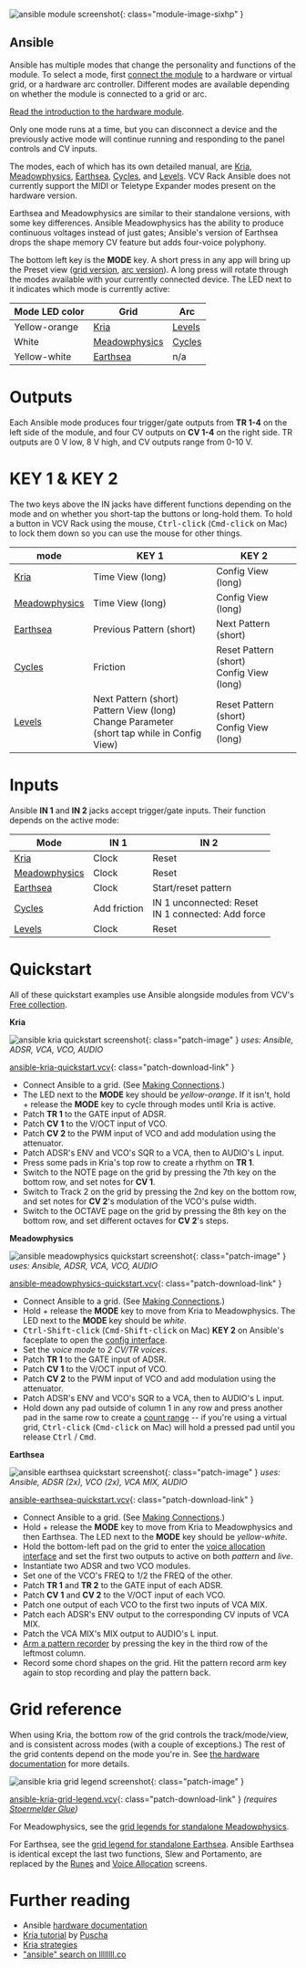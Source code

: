 ![ansible module screenshot](../images/ansible.png){: class="module-image-sixhp" }
## Ansible

Ansible has multiple modes that change the personality and functions of the module. To select a mode, first [connect the module](../../general/connections) to a hardware or virtual grid, or a hardware arc controller. Different modes are available depending on whether the module is connected to a grid or arc.

[Read the introduction to the hardware module](http://monome.org/docs/ansible/#basics).

Only one mode runs at a time, but you can disconnect a device and the previously active mode will continue running and responding to the panel controls and CV inputs.

The modes, each of which has its own detailed manual, are [Kria](https://monome.org/docs/ansible/kria/), [Meadowphysics](https://monome.org/docs/ansible/meadowphysics/), [Earthsea](https://monome.org/docs/ansible/earthsea/), [Cycles](https://monome.org/docs/ansible/cycles/), and [Levels](https://monome.org/docs/ansible/levels/). VCV Rack Ansible does not currently support the MIDI or Teletype Expander modes present on the hardware version.

Earthsea and Meadowphysics are similar to their standalone versions, with some key differences. Ansible Meadowphysics has the ability to produce continuous voltages instead of just gates; Ansible's version of Earthsea drops the shape memory CV feature but adds four-voice polyphony.

The bottom left key is the **MODE** key. A short press in any app will bring up the Preset view ([grid version](https://monome.org/docs/ansible/kria/#presets), [arc version](https://monome.org/docs/ansible/cycles/#presets)). A long press will rotate through the modes available with your currently connected device. The LED next to it indicates which mode is currently active:

| Mode LED color   | Grid       | Arc     |
|------------------|------------|---------|
| Yellow-orange | [Kria](https://monome.org/docs/ansible/kria/) | [Levels](https://monome.org/docs/ansible/levels/) |
| White | [Meadowphysics](https://monome.org/docs/ansible/meadowphysics/) | [Cycles](https://monome.org/docs/ansible/cycles/) |
| Yellow-white | [Earthsea](https://monome.org/docs/ansible/earthsea/) | n/a |


# Outputs

Each Ansible mode produces four trigger/gate outputs from **TR 1-4** on the left side of the module, and four CV outputs on **CV 1-4** on the right side. TR outputs are 0 V low, 8 V high, and CV outputs range from 0-10 V.

# KEY 1 & KEY 2

The two keys above the IN jacks have different functions depending on the mode and on whether you short-tap the buttons or long-hold them. To hold a button in VCV Rack using the mouse, <kbd>Ctrl-click</kbd> (<kbd>Cmd-click</kbd> on Mac) to lock them down so you can use the mouse for other things.

| mode          | KEY 1         | KEY 2                |
|---------------|--------------|---------------------|
| [Kria](https://monome.org/docs/ansible/kria/) | Time View (long) | Config View (long) |
| [Meadowphysics](https://monome.org/docs/ansible/meadowphysics/) | Time View (long) | Config View (long) |
| [Earthsea](https://monome.org/docs/ansible/earthsea/) | Previous Pattern (short) | Next Pattern (short) |
| [Cycles](https://monome.org/docs/ansible/cycles/) | Friction | Reset Pattern (short)<br>Config View (long) |
| [Levels](https://monome.org/docs/ansible/levels/) | Next Pattern (short)<br>Pattern View (long)<br>Change Parameter <br>(short tap while in Config View) | Reset Pattern (short)<br>Config View (long) |

# Inputs

Ansible **IN 1** and **IN 2** jacks accept trigger/gate inputs. Their function depends on the active mode:

| Mode          | IN 1         | IN 2                |
|---------------|--------------|---------------------|
| [Kria](https://monome.org/docs/ansible/kria/) | Clock | Reset |
| [Meadowphysics](https://monome.org/docs/ansible/meadowphysics/) | Clock | Reset |
| [Earthsea](https://monome.org/docs/ansible/earthsea/) | Clock | Start/reset pattern |
| [Cycles](https://monome.org/docs/ansible/cycles/) | Add friction | IN 1 unconnected: Reset<br>IN 1 connected: Add force |
| [Levels](https://monome.org/docs/ansible/levels/) | Clock  | Reset |

# Quickstart

All of these quickstart examples use Ansible alongside modules from VCV's [Free collection](https://vcvrack.com/Free).

**Kria**

![ansible kria quickstart screenshot](../images/ansible-kria-quickstart.png){: class="patch-image" }
*uses: Ansible, ADSR, VCA, VCO, AUDIO*

[ansible-kria-quickstart.vcv](../patches/ansible-kria-quickstart.vcv){: class="patch-download-link" }

- Connect Ansible to a grid. (See [Making Connections](../../general/connections/#making-connections).)
- The LED next to the **MODE** key should be *yellow-orange*. If it isn't, hold + release the **MODE** key to cycle through modes until Kria is active.
- Patch **TR 1** to the GATE input of ADSR.
- Patch **CV 1** to the V/OCT input of VCO.
- Patch **CV 2** to the PWM input of VCO and add modulation using the attenuator.
- Patch ADSR's ENV and VCO's SQR to a VCA, then to AUDIO's L input.
- Press some pads in Kria's top row to create a rhythm on **TR 1**.
- Switch to the NOTE page on the grid by pressing the 7th key on the bottom row, and set notes for **CV 1**.
- Switch to Track 2 on the grid by pressing the 2nd key on the bottom row, and set notes for **CV 2**'s modulation of the VCO's pulse width.
- Switch to the OCTAVE page on the grid by pressing the 8th key on the bottom row, and set different octaves for **CV 2**'s steps.

**Meadowphysics**

![ansible meadowphysics quickstart screenshot](../images/ansible-meadowphysics-quickstart.png){: class="patch-image" }
*uses: Ansible, ADSR, VCA, VCO, AUDIO*

[ansible-meadowphysics-quickstart.vcv](../patches/ansible-meadowphysics-quickstart.vcv){: class="patch-download-link" }

- Connect Ansible to a grid. (See [Making Connections](../../general/connections/#making-connections).)
- Hold + release the **MODE** key to move from Kria to Meadowphysics. The LED next to the **MODE** key should be *white*.
- <kbd>Ctrl-Shift-click</kbd> (<kbd>Cmd-Shift-click</kbd> on Mac) **KEY 2** on Ansible's faceplate to open the [config interface](https://monome.org/docs/ansible/meadowphysics/#config).
- Set the *voice mode* to *2 CV/TR voices*.
- Patch **TR 1** to the GATE input of ADSR.
- Patch **CV 1** to the V/OCT input of VCO.
- Patch **CV 2** to the PWM input of VCO and add modulation using the attenuator.
- Patch ADSR's ENV and VCO's SQR to a VCA, then to AUDIO's L input.
- Hold down any pad outside of column 1 in any row and press another pad in the same row to create a [count range](https://monome.org/docs/ansible/meadowphysics/#basic) -- if you're using a virtual grid, <kbd>Ctrl-click</kbd> (<kbd>Cmd-click</kbd> on Mac) will hold a pressed pad until you release <kbd>Ctrl</kbd> / <kbd>Cmd</kbd>.

**Earthsea**

![ansible earthsea quickstart screenshot](../images/ansible-earthsea-quickstart.png){: class="patch-image" }
*uses: Ansible, ADSR (2x), VCO (2x), VCA MIX, AUDIO*

[ansible-earthsea-quickstart.vcv](../patches/ansible-earthsea-quickstart.vcv){: class="patch-download-link" }

- Connect Ansible to a grid. (See [Making Connections](../../general/connections/#making-connections).)
- Hold + release the **MODE** key to move from Kria to Meadowphysics and then Earthsea.  The LED next to the **MODE** key should be *yellow-white*.
- Hold the bottom-left pad on the grid to enter the [voice allocation interface](https://monome.org/docs/ansible/earthsea/#voice-allocation) and set the first two outputs to active on both *pattern* and *live*.
- Instantiate two ADSR and two VCO modules.
- Set one of the VCO's FREQ to 1/2 the FREQ of the other.
- Patch **TR 1** and **TR 2** to the GATE input of each ADSR.
- Patch **CV 1** and **CV 2** to the V/OCT input of each VCO.
- Patch one output of each VCO to the first two inputs of VCA MIX.
- Patch each ADSR's ENV output to the corresponding CV inputs of VCA MIX.
- Patch the VCA MIX's MIX output to AUDIO's L input.
- [Arm a pattern recorder](https://monome.org/docs/ansible/earthsea/#pattern-recording) by pressing the key in the third row of the leftmost column.
- Record some chord shapes on the grid. Hit the pattern record arm key again to stop recording and play the pattern back.

# Grid reference

When using Kria, the bottom row of the grid controls the track/mode/view, and is consistent across modes (with a couple of exceptions.) The rest of the grid contents depend on the mode you're in. See [the hardware documentation](https://monome.org/docs/ansible/kria/) for more details.

![ansible kria grid legend screenshot](../images/ansible-kria-grid-legend.png){: class="patch-image" }

[ansible-kria-grid-legend.vcv](../patches/ansible-kria-grid-legend.vcv){: class="patch-download-link" } *(requires [Stoermelder Glue](https://library.vcvrack.com/Stoermelder-P1))*

For Meadowphysics, see the [grid legends for standalone Meadowphysics](../meadowphysics/#grid-reference).

For Earthsea, see the [grid legend for standalone Earthsea](../earthsea/#grid-reference). Ansible Earthsea is identical except the last two functions, Slew and Portamento, are replaced by the [Runes](https://monome.org/docs/ansible/earthsea/#runes) and [Voice Allocation](https://monome.org/docs/ansible/earthsea/#voice-allocation) screens.

# Further reading

* Ansible [hardware documentation](http://monome.org/docs/ansible/)
* [Kria tutorial](https://llllllll.co/t/monome-ansible-kria-in-depth-overview-and-tutorial/34821) by [Puscha](https://puscha.bandcamp.com/)
* [Kria strategies](https://llllllll.co/t/kria-strategies/17671)
* ["ansible" search on llllllll.co](https://llllllll.co/search?q=ansible)